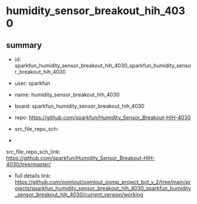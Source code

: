 # humidity_sensor_breakout_hih_4030
 
## summary 
* id: sparkfun_humidity_sensor_breakout_hih_4030_sparkfun_humidity_sensor_breakout_hih_4030
* user: sparkfun
* name: humidity_sensor_breakout_hih_4030
* board: sparkfun_humidity_sensor_breakout_hih_4030
* repo: https://github.com/sparkfun/Humidity_Sensor_Breakout-HIH-4030



* src_file_repo_sch: 
*
 src_file_repo_sch_link: https://github.com/sparkfun/Humidity_Sensor_Breakout-HIH-4030/tree/master/
* full details link: https://github.com/oomlout/oomlout_oomp_project_bot_v_2/tree/main/projects/sparkfun_humidity_sensor_breakout_hih_4030_sparkfun_humidity_sensor_breakout_hih_4030/current_version/working  






